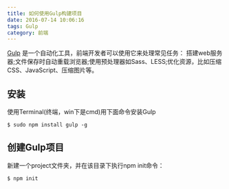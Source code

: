 ```yaml
---
title: 如何使用Gulp构建项目
date: 2016-07-14 10:06:16
tags: Gulp
category: 前端
---
```

[Gulp](http://gulpjs.com/) 是一个自动化工具，前端开发者可以使用它来处理常见任务：
搭建web服务器;文件保存时自动重载浏览器;使用预处理器如Sass、LESS;优化资源，比如压缩CSS、JavaScript、压缩图片等。
<!--more-->
## 安装
使用Terminal(终端，win下是cmd)用下面命令安装Gulp
```
$ sudo npm install gulp -g
```

## 创建Gulp项目
新建一个project文件夹，并在该目录下执行npm init命令：
```
$ npm init
```

